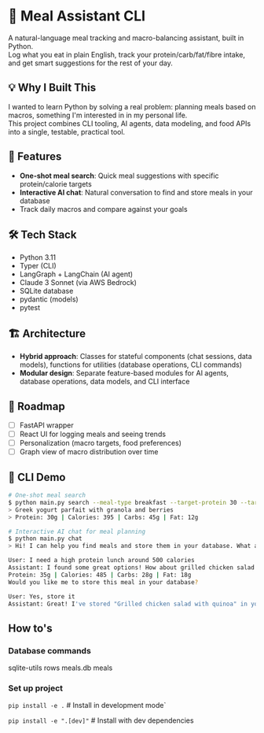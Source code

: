 # 🥗 Meal Assistant CLI

A natural-language meal tracking and macro-balancing assistant, built in Python.  
Log what you eat in plain English, track your protein/carb/fat/fibre intake, and get smart suggestions for the rest of your day.

## 💡 Why I Built This

I wanted to learn Python by solving a real problem: planning meals based on macros, something I'm interested in in my personal life.  
This project combines CLI tooling, AI agents, data modeling, and food APIs into a single, testable, practical tool.

## 🧪 Features

- **One-shot meal search**: Quick meal suggestions with specific protein/calorie targets
- **Interactive AI chat**: Natural conversation to find and store meals in your database
- Track daily macros and compare against your goals

## 🛠️ Tech Stack

- Python 3.11
- Typer (CLI)
- LangGraph + LangChain (AI agent)
- Claude 3 Sonnet (via AWS Bedrock)
- SQLite database
- pydantic (models)
- pytest

## 🏗️ Architecture

- **Hybrid approach**: Classes for stateful components (chat sessions, data models), functions for utilities (database operations, CLI commands)
- **Modular design**: Separate feature-based modules for AI agents, database operations, data models, and CLI interface

## 🧭 Roadmap

- [ ] FastAPI wrapper
- [ ] React UI for logging meals and seeing trends
- [ ] Personalization (macro targets, food preferences)
- [ ] Graph view of macro distribution over time

## 📸 CLI Demo

```bash
# One-shot meal search
$ python main.py search --meal-type breakfast --target-protein 30 --target-calories 400
> Greek yogurt parfait with granola and berries
> Protein: 30g | Calories: 395 | Carbs: 45g | Fat: 12g

# Interactive AI chat for meal planning
$ python main.py chat
> Hi! I can help you find meals and store them in your database. What are you looking for?

User: I need a high protein lunch around 500 calories
Assistant: I found some great options! How about grilled chicken salad with quinoa?
Protein: 35g | Calories: 485 | Carbs: 28g | Fat: 18g
Would you like me to store this meal in your database?

User: Yes, store it
Assistant: Great! I've stored "Grilled chicken salad with quinoa" in your meal database.
```

## How to's

### Database commands

sqlite-utils rows meals.db meals

### Set up project

`pip install -e .` # Install in development mode`

`pip install -e ".[dev]"` # Install with dev dependencies
